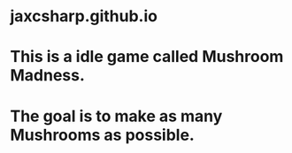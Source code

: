 # jaxcsharp.github.io
# This is a idle game called Mushroom Madness.
# The goal is to make as many Mushrooms as possible.
